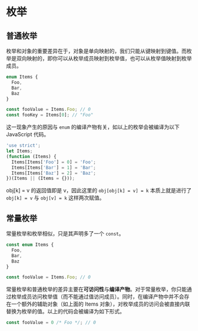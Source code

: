 # 枚举

## 普通枚举

枚举和对象的重要差异在于，对象是单向映射的，我们只能从键映射到键值。而枚举是双向映射的，即你可以从枚举成员映射到枚举值，也可以从枚举值映射到枚举成员。

```ts
enum Items {
  Foo,
  Bar,
  Baz
}

const fooValue = Items.Foo; // 0
const fooKey = Items[0]; // "Foo"
```

这一现象产生的原因与 `enum` 的编译产物有关，如以上的枚举会被编译为以下 JavaScript 代码。

```js
'use strict';
let Items;
(function (Items) {
  Items[Items['Foo'] = 0] = 'Foo';
  Items[Items['Bar'] = 1] = 'Bar';
  Items[Items['Baz'] = 2] = 'Baz';
})(Items || (Items = {}));
```

obj[k] = v 的返回值即是 v，因此这里的 `obj[obj[k] = v] = k` 本质上就是进行了 `obj[k] = v` 与 `obj[v] = k` 这样两次赋值。

## 常量枚举

常量枚举和枚举相似，只是其声明多了一个 `const`。

```ts
const enum Items {
  Foo,
  Bar,
  Baz
}

const fooValue = Items.Foo; // 0
```

常量枚举和普通枚举的差异主要在**可访问性**与**编译产物**。对于常量枚举，你只能通过枚举成员访问枚举值（而不能通过值访问成员）。同时，在编译产物中并不会存在一个额外的辅助对象（如上面的 Items 对象），对枚举成员的访问会被直接内联替换为枚举的值。以上的代码会被编译为如下形式。

```js
const fooValue = 0 /* Foo */; // 0
```

